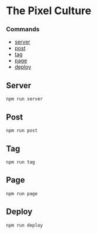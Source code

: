 # The Pixel Culture


### Commands

* [server](#server)
* [post](#post)
* [tag](#tag)
* [page](#page)
* [deploy](#deploy)


## Server
`npm run server`

## Post
`npm run post`

## Tag
`npm run tag`

## Page
`npm run page`

## Deploy
`npm run deploy`
